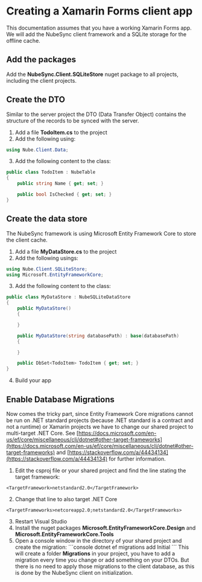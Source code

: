 # Creating a Xamarin Forms client app
This documentation assumes that you have a working Xamarin Forms app.
We will add the NubeSync client framework and a SQLite storage for the offline cache.

## Add the packages
Add the **NubeSync.Client.SQLiteStore** nuget package to all projects, including the client projects.

## Create the DTO
Similar to the server project the DTO (Data Transfer Object) contains the structure of the records to be synced with the server.
1. Add a file **TodoItem.cs** to the project
2. Add the following using:
```C#
using Nube.Client.Data;
```
3. Add the following content to the class:
```C#
public class TodoItem : NubeTable
{
    public string Name { get; set; }

    public bool IsChecked { get; set; }
}
```

## Create the data store
The NubeSync framework is using Microsoft Entity Framework Core to store the client cache.
1. Add a file **MyDataStore.cs** to the project
2. Add the following usings:
```C#
using Nube.Client.SQLiteStore;
using Microsoft.EntityFrameworkCore;
```
3. Add the following content to the class:
```C#
public class MyDataStore : NubeSQLiteDataStore
{
    public MyDataStore()
    {

    }

    public MyDataStore(string databasePath) : base(databasePath)
    {

    }

    public DbSet<TodoItem> TodoItem { get; set; }
}
```
4. Build your app

## Enable Database Migrations
Now comes the tricky part, since Entity Framework Core migrations cannot be run on .NET standard projects (because .NET standard is a contract and not a runtime) or Xamarin projects we have to change our shared project to multi-target .NET Core.
See [https://docs.microsoft.com/en-us/ef/core/miscellaneous/cli/dotnet#other-target-frameworks](https://docs.microsoft.com/en-us/ef/core/miscellaneous/cli/dotnet#other-target-frameworks) and [https://stackoverflow.com/a/44434134](https://stackoverflow.com/a/44434134) for further information.

1. Edit the csproj file or your shared project and find the line stating the target framework:
```csproj
<TargetFramework>netstandard2.0</TargetFramework>
```
2. Change that line to also target .NET Core 
```csproj
<TargetFrameworks>netcoreapp2.0;netstandard2.0</TargetFrameworks>
```
3. Restart Visual Studio
4. Install the nuget packages **Microsoft.EntityFrameworkCore.Design** and **Microsoft.EntityFrameworkCore.Tools**
5. Open a console window in the directory of your shared project and create the migration:
´´´console
dotnet ef migrations add Initial
´´´
This will create a folder **Migrations** in your project, you have to add a migration every time you change or add something on your DTOs. But there is no need to apply those migrations to the client database, as this is done by the NubeSync client on initialization.